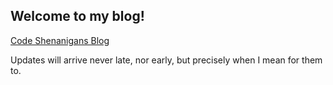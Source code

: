 ## Welcome to my blog!

[Code Shenanigans Blog](https://www.callshenanigans.com/)

Updates will arrive never late, nor early, but precisely when I mean for them to.
